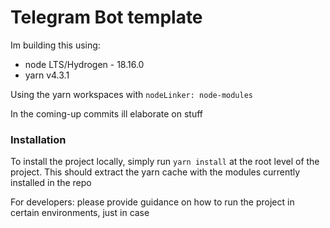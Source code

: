 # Telegram Bot template

Im building this using:
- node LTS/Hydrogen - 18.16.0
- yarn v4.3.1

Using the yarn workspaces with `nodeLinker: node-modules` 

In the coming-up commits ill elaborate on stuff

### Installation

To install the project locally, simply run `yarn install` at the root level of the project.
This should extract the yarn cache with the modules currently installed in the repo

For developers: please provide guidance on how to run the project in certain environments, just in case
